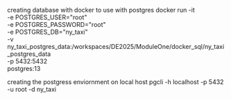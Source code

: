 creating database with docker to use with postgres
docker run -it \
    -e POSTGRES_USER="root" \
    -e POSTGRES_PASSWORD="root" \
    -e POSTGRES_DB="ny_taxi" \
    -v ny_taxi_postgres_data:/workspaces/DE2025/ModuleOne/docker_sql/ny_taxi_postgres_data \
    -p 5432:5432 \
    postgres:13

creating the postgress enviornment on local host
pgcli -h localhost -p 5432 -u root -d ny_taxi
    